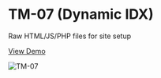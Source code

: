 # TM-07 (Dynamic IDX)
Raw HTML/JS/PHP files for site setup

[View Demo](http://tm-07.myrsoldev3.com/)

![TM-07](https://powza.github.com/tm-07-real-estate/img/tm-07/tm-07.jpg)